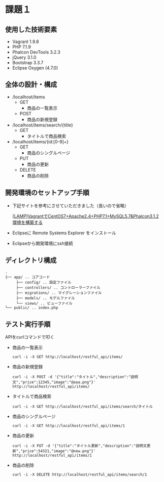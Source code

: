 # 課題１

## 使用した技術要素
- Vagrant 1.9.8
- PHP 7.1.9
- Phalcon DevTools 3.2.3
- jQuery 3.1.0
- Bootstrap 3.3.7
- Eclipse Oxygen (4.7.0)

## 全体の設計・構成
- /localhost/items
  - GET
  	- 商品の一覧表示
  - POST
  	- 商品の新規登録
- /localhost/items/search/{title}
  - GET
  	- タイトルで商品検索
- /localhost/items/{id:[0-9]+}
  - GET
  	- 商品のシングルページ
  - PUT
  	- 商品の更新
  - DELETE
  	- 商品の削除

## 開発環境のセットアップ手順
- 下記サイトを参考にさせていただきました（長いので省略）

  [[LAMP]VagrantでCentOS7+Apache2.4+PHP7.1+MySQL5.7&Phalcon3.1.2環境を構築する](http://qiita.com/shiromegane/items/b782ce64f5c54fd54a60)
- Eclipseに Remote Systems Explorer をインストール
- Eclipseから開発環境にssh接続

## ディレクトリ構成
  ```
  .
  ├── app/ .. コアコード
  	   ├── config/ .. 設定ファイル
  	   ├── controllers/ .. コントローラーファイル
  	   ├── migrations/ .. マイグレーションファイル
  	   ├── models/ .. モデルファイル
  	   └── views/ .. ビューファイル
  └── public/ .. index.php
  
  ```

## テスト実行手順
APIをcurlコマンドで叩く

- 商品の一覧表示

  ```  
  curl -i -X GET http://localhost/restful_api/items/
  
  ```
  
- 商品の新規登録

  ```
  curl -i -X POST -d '{"title":"タイトル","description":"説明文","price":12345,"image":"@aaa.png"}' http://localhost/restful_api/items/
  ```
  
- タイトルで商品検索

  ```
  curl -i -X GET http://localhost/restful_api/items/search/タイトル
  ```

- 商品のシングルページ

  ```
  curl -i -X GET http://localhost/restful_api/items/1
  ```

- 商品の更新

  ```
  curl -i -X PUT -d '{"title":"タイトル更新","description":"説明文更新","price":54321,"image":"@new.png"}' http://localhost/restful_api/items/1
  ```

- 商品の削除

  ```
  curl -i -X DELETE http://localhost/restful_api/items/search/1
  ```
